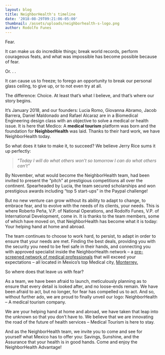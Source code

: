 ```yaml
---
layout: blog
title: NeighborHealth's timeline
date: '2018-08-29T09:21:06-05:00'
thumbnail: /assets/uploads/neighborhealth-s-logo.png
author: Rodolfo Funes
---
```

Fear.



It can make us do incredible things; break world records, perform courageous feats, and what was impossible has become possible because of fear.



Or. . .



It can cause us to freeze; to forego an opportunity to break our personal glass ceiling, to give up, or to not even try at all.

The difference: Choice. At least that’s what I believe, and that’s where our story begins.



It’s January 2018, and our founders: Lucia Romo, Giovanna Abramo, Jacob Barrera, Daniel Maldonado and Rafael Alcaraz are in a Biomedical Engineering design class with an objective to solve a medical or health issue. It is here that Medico: A **medical tourism** platform was born and the foundation for **NeighborHealth** was laid. Thanks to their hard work, we have NeighborHealth today.

So what does it take to make it, to succeed? We believe Jerry Rice sums it up perfectly:

> _"Today I will do what others won’t so tomorrow I can do what others can’t"_

By November, what would become the NeighborHealth team, had been invited to present the “pitch” at prestigious competitions all over the continent. Spearheaded by Lucia, the team secured scholarships and won prestigious awards including “top 5 start-ups” in the Paypal challenge!

But no new venture can grow without its ability to adapt to change, to embrace fear, and to evolve with the needs of its clients, your needs. This is where Roberto Peña, V.P. of National Operations, and Rodolfo Funes, V.P. of International Development, come in. It is thanks to the team members, some of which have moved on, that NeighborHealth has become what it is today: Your helping hand at home and abroad.

The team continues to choose to work hard, to persist, to adapt in order to ensure that your needs are met. Finding the best deals, providing you with the security you need to be feel safe in their hands, and connecting you with approved specialist inside the NeighborHealth network – a [pre-screened network of medical professionals](https://neighborhealthco.com/Network) that will exceed your expectations – all located in Mexico’s top Medical city, [Monterrey.](https://neighborhealthco.com/Network)

So where does that leave us with fear?

As a team, we have been afraid to launch, meticulously planning as to ensure that every detail is looked after, and no loose-ends remain. We have been afraid to act, but no longer, for fear has compelled us to act. And so, without further ado, we are proud to finally unveil our logo: NeighborHealth – A medical tourism company.  

We are your helping hand at home and abroad, we have taken that leap into the unknown so that you don’t have to. We believe that we are innovating the road of the future of health services – Medical Tourism is here to stay. 

And as the NeighborHealth team, we invite you to come and see for yourself what Mexico has to offer you: Savings, Sunshine, and the Assurance that your health is in good hands.  Come and enjoy the NeighborHealth Advantage!
